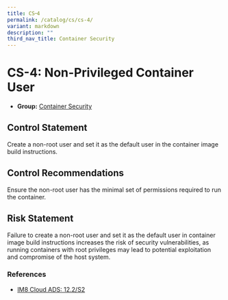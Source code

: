 ```yaml
---
title: CS᠆4
permalink: /catalog/cs/cs-4/
variant: markdown
description: ""
third_nav_title: Container Security
---
```

# CS-4: Non-Privileged Container User

* **Group:** [Container Security](/catalog/cs)

## Control Statement

Create a non-root user and set it as the default user in the container image build instructions.

## Control Recommendations

Ensure the non-root user has the minimal set of permissions required to run the container.

## Risk Statement

Failure to create a non-root user and set it as the default user in container image build instructions increases the risk of security vulnerabilities, as running containers with root privileges may lead to potential exploitation and compromise of the host system.



### References


 * [IM8 Cloud ADS: 12.2/S2](https://intranet.mof.gov.sg/portal/IM/Themes/IT-Management/Cloud/Topics/Application-Development-Security-(For-Cloud).aspx)